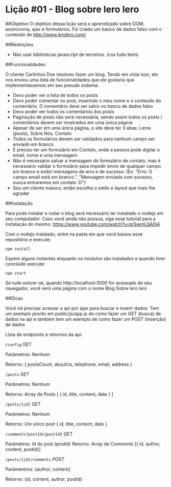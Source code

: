 # Lição #01 - Blog sobre lero lero

##Objetivo
O objetivo dessa lição será o aprendizado sobre DOM, assincronia, ajax e formulários. Foi criado um banco de dados falso com o conteúdo de http://www.lerolero.com/

##Restrições
 - Não usar bibliotecas javascript de terceiros. (css tudo bem)

 ##Funcionalidades

 O cliente Carlinhos Doe resolveu fazer um blog. Tendo em vista isso, ele nos enviou uma lista de funcionalidades que ele gostaria que implementássemos em seu pseudo sistema:

 - Devo poder ver a lista de todos os posts
 - Devo poder comentar no post, inserindo o meu nome e o conteúdo do comentário. O comentário deve ser salvo no banco de dados falso
 - Devo poder ver todos os comentários dos posts
 - Paginação de posts não será necessária, sendo assim todos os posts / comentários devem ser mostrados em uma única página
 - Apesar de ser em uma única página, o site deve ter 3 abas: Leros (posts), Sobre Nós, Contato
 - Todos os formulários devem ser validados para nenhum campo ser enviado em branco
 - É preciso ter um formulário em Contato, onde a pessoa pode digitar o email, nome e uma mensagem.
 - Não é necessário salvar a mensagem do formulário de contato, mas é necessário validar o formulário para impedir envio de qualquer campo em branco e exibir mensagens de erro e de sucesso: (Ex: "Erro: O campo email está em branco.", "Mensagem enviada com sucesso, nunca entraremos em contato :D")
 - Sou um cliente maluco, então escolha o estilo e layout que mais lhe agradar

 ##Instalação

 Para pode instalar e rodar o blog será necessário ter instalado o nodejs em seu computador. Caso você ainda não possua, siga esse tutorial para a instalação do mesmo: https://www.youtube.com/watch?v=brSwmLQA0iA

 Com o nodejs instalado, entre na pasta em que você baixou esse repositório e execute:

 `
  npm install
 `

 Espere alguns instantes enquanto os módulos são instalados e quando tiver concluído execute:

 `npm start`

 Se tudo estiver ok, quando http://localhost:3000 for acessado do seu navegador, você verá uma página com o nome Blog Sobre lero lero

 ##Dicas

 Você irá precisar acessar a api por ajax para buscar e inserir dados. Tem um exemplo pronto em public/js/app.js de como fazer um GET (busca) de dados na api e também tem um exemplo de como fazer um POST (inserção) de dados

 Lista de endpoints e retornos da api:

 `/config` GET

 Parâmetros: Nenhum

 Retorno:
 { postsCount, aboutUs, telephone, email, address }

 `/posts` GET

 Parâmetros: Nenhum

 Retorno: Array de Posts [ { id, title, content, date } ]

`/posts/{id}` GET

Parâmetros: Nenhum

Retorno: Um único post { id, title, content, date }

`/comments?postId={postId}` GET

Parâmetros: Id do post (postId)
Retorno: Array de Comments [{ id, author, content, postId}]

`/posts/{id}/comments` POST

Parâmentros: {author, content}

Retorno: {id, content, author, postId}
